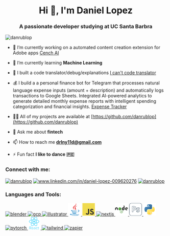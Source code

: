 <h1 align="center">Hi 👋, I'm Daniel Lopez</h1>
<h3 align="center">A passionate developer studying at UC Santa Barbra</h3>

<p align="left"> <img src="https://komarev.com/ghpvc/?username=danrublop&label=Profile%20views&color=0e75b6&style=flat" alt="danrublop" /> </p>

- 🔭 I’m currently working on a automated content creation extension for Adobe apps [Cench AI](https://github.com/danrublop/cenchDAV.git)

- 🌱 I’m currently learning **Machine Learning**

- 👯 I built a code translator/debug/explanations [I can't code translator](https://github.com/danrublop/I-can-t-code-translator.git)

- 💰 I build a a personal finance bot for Telegram that processes natural language expense inputs (amount + description) and automatically logs transactions to Google Sheets. Integrated AI-powered analytics to generate detailed monthly expense reports with intelligent spending categorization and financial insights. [Expense Tracker](https://github.com/danrublop/Expense-Tracker.git)

- 👨‍💻 All of my projects are available at [https://github.com/danrublop](https://github.com/danrublop)

- 💬 Ask me about **fintech**

- 📫 How to reach me **drlny11d@gmail.com**

- ⚡ Fun fact **I like to dance 🇵🇪**

<h3 align="left">Connect with me:</h3>
<p align="left">
<a href="https://twitter.com/danrublop" target="blank"><img align="center" src="https://raw.githubusercontent.com/rahuldkjain/github-profile-readme-generator/master/src/images/icons/Social/twitter.svg" alt="danrublop" height="30" width="40" /></a>
<a href="https://linkedin.com/in/www.linkedin.com/in/daniel-lopez-009620276" target="blank"><img align="center" src="https://raw.githubusercontent.com/rahuldkjain/github-profile-readme-generator/master/src/images/icons/Social/linked-in-alt.svg" alt="www.linkedin.com/in/daniel-lopez-009620276" height="30" width="40" /></a>
<a href="https://instagram.com/danrublop" target="blank"><img align="center" src="https://raw.githubusercontent.com/rahuldkjain/github-profile-readme-generator/master/src/images/icons/Social/instagram.svg" alt="danrublop" height="30" width="40" /></a>
</p>

<h3 align="left">Languages and Tools:</h3>
<p align="left"> <a href="https://www.blender.org/" target="_blank" rel="noreferrer"> <img src="https://download.blender.org/branding/community/blender_community_badge_white.svg" alt="blender" width="40" height="40"/> </a> <a href="https://cloud.google.com" target="_blank" rel="noreferrer"> <img src="https://www.vectorlogo.zone/logos/google_cloud/google_cloud-icon.svg" alt="gcp" width="40" height="40"/> </a> <a href="https://www.adobe.com/in/products/illustrator.html" target="_blank" rel="noreferrer"> <img src="https://www.vectorlogo.zone/logos/adobe_illustrator/adobe_illustrator-icon.svg" alt="illustrator" width="40" height="40"/> </a> <a href="https://www.java.com" target="_blank" rel="noreferrer"> <img src="https://raw.githubusercontent.com/devicons/devicon/master/icons/java/java-original.svg" alt="java" width="40" height="40"/> </a> <a href="https://developer.mozilla.org/en-US/docs/Web/JavaScript" target="_blank" rel="noreferrer"> <img src="https://raw.githubusercontent.com/devicons/devicon/master/icons/javascript/javascript-original.svg" alt="javascript" width="40" height="40"/> </a> <a href="https://nextjs.org/" target="_blank" rel="noreferrer"> <img src="https://cdn.worldvectorlogo.com/logos/nextjs-2.svg" alt="nextjs" width="40" height="40"/> </a> <a href="https://nodejs.org" target="_blank" rel="noreferrer"> <img src="https://raw.githubusercontent.com/devicons/devicon/master/icons/nodejs/nodejs-original-wordmark.svg" alt="nodejs" width="40" height="40"/> </a> <a href="https://www.photoshop.com/en" target="_blank" rel="noreferrer"> <img src="https://raw.githubusercontent.com/devicons/devicon/master/icons/photoshop/photoshop-line.svg" alt="photoshop" width="40" height="40"/> </a> <a href="https://www.python.org" target="_blank" rel="noreferrer"> <img src="https://raw.githubusercontent.com/devicons/devicon/master/icons/python/python-original.svg" alt="python" width="40" height="40"/> </a> <a href="https://pytorch.org/" target="_blank" rel="noreferrer"> <img src="https://www.vectorlogo.zone/logos/pytorch/pytorch-icon.svg" alt="pytorch" width="40" height="40"/> </a> <a href="https://reactjs.org/" target="_blank" rel="noreferrer"> <img src="https://raw.githubusercontent.com/devicons/devicon/master/icons/react/react-original-wordmark.svg" alt="react" width="40" height="40"/> </a> <a href="https://tailwindcss.com/" target="_blank" rel="noreferrer"> <img src="https://www.vectorlogo.zone/logos/tailwindcss/tailwindcss-icon.svg" alt="tailwind" width="40" height="40"/> </a> <a href="https://zapier.com" target="_blank" rel="noreferrer"> <img src="https://www.vectorlogo.zone/logos/zapier/zapier-icon.svg" alt="zapier" width="40" height="40"/> </a> </p>
